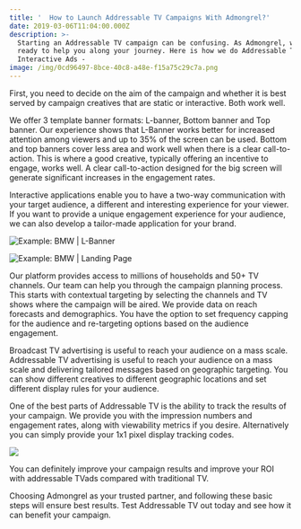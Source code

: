 ```yaml
---
title: '  How to Launch Addressable TV Campaigns With Admongrel?'
date: 2019-03-06T11:04:00.000Z
description: >-
  Starting an Addressable TV campaign can be confusing. As Admongrel, we are
  ready to help you along your journey. Here is how we do Addressable TV and
  Interactive Ads - 
image: /img/0cd96497-8bce-40c8-a48e-f15a75c29c7a.png
---
```



First, you need to decide on the aim of the campaign and whether it is best served by campaign creatives that are static or interactive. Both work well.

We offer 3 template banner formats: L-banner, Bottom banner and Top banner. Our experience shows that L-Banner works better for increased attention among viewers and  up to 35% of the screen can be used. Bottom and top banners cover less area and work well when there is a clear call-to-action. This is where a good creative, typically offering an incentive to engage, works well. A clear call-to-action designed for the big screen will generate significant increases in the engagement rates.

Interactive applications enable you to have a two-way communication with your target audience, a different and interesting experience for your viewer. If you want to provide a unique engagement experience for your audience, we can also develop a tailor-made application for your brand.       

![Example: BMW | L-Banner](/img/d416c607-7fec-478c-8f1e-7d115f61cec5.png "Example: BMW | L-Banner")

![Example: BMW | Landing Page](/img/0f6100b1-2c84-4c91-a2f2-843e001df209.png "Example: BMW | Landing Page")

Our platform provides access to millions of households and 50+ TV channels. Our team can help you through the campaign planning process. This starts with contextual targeting by selecting the channels and TV shows where the campaign will be aired. We provide data on reach forecasts and demographics. You have the option to set frequency capping for the audience and re-targeting options based on the audience engagement.

Broadcast TV advertising is useful to reach your audience on a mass scale.  Addressable TV advertising is useful to reach your audience on a mass scale and delivering tailored messages based on geographic targeting. You can show different creatives to different geographic locations and set different display rules for your audience.

One of the best parts of Addressable TV is the ability to track the results of your campaign. We provide you with the impression numbers and engagement rates, along with viewability metrics if you desire. Alternatively you can simply provide your 1x1 pixel display tracking codes.

![](/img/f257e716-28ac-4843-bad8-c8570df44e50.png)

You can definitely improve your campaign results and improve your ROI with addressable TVads compared with traditional TV.

Choosing Admongrel as your trusted partner, and following these basic steps will ensure best results. Test Addressable TV out today and see how it can benefit your campaign.
